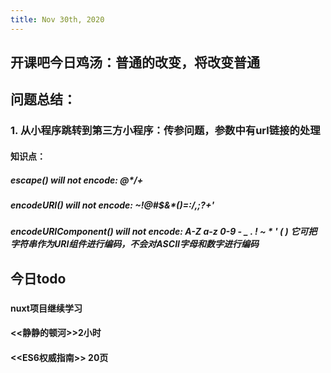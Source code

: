 ```yaml
---
title: Nov 30th, 2020
---
```


## 开课吧今日鸡汤：普通的改变，将改变普通
## 问题总结：
### 1. 从小程序跳转到第三方小程序：传参问题，参数中有url链接的处理
#### 知识点：
##### escape() will not encode: @*/+
##### encodeURI() will not encode: ~!@#$&*()=:/,;?+'
##### encodeURIComponent() will not encode: A-Z a-z 0-9 - _ . ! ~ * ' ( ) 它可把字符串作为URI组件进行编码，不会对ASCII字母和数字进行编码
## 今日todo
###
#### nuxt项目继续学习
#### <<静静的顿河>>2小时
#### <<ES6权威指南>> 20页
